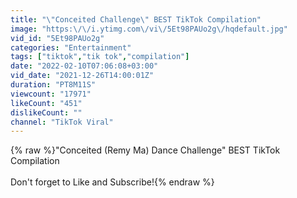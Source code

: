 ```yaml
---
title: "\"Conceited Challenge\" BEST TikTok Compilation"
image: "https:\/\/i.ytimg.com\/vi\/5Et98PAUo2g\/hqdefault.jpg"
vid_id: "5Et98PAUo2g"
categories: "Entertainment"
tags: ["tiktok","tik tok","compilation"]
date: "2022-02-10T07:06:08+03:00"
vid_date: "2021-12-26T14:00:01Z"
duration: "PT8M11S"
viewcount: "17971"
likeCount: "451"
dislikeCount: ""
channel: "TikTok Viral"
---
```

{% raw %}&quot;Conceited (Remy Ma) Dance Challenge&quot; BEST TikTok Compilation<br /><br />Don't forget to Like and Subscribe!{% endraw %}
